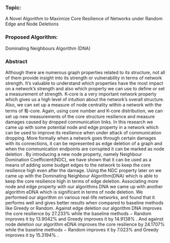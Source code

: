 ### Topic: 
A Novel Algorithm to Maximize Core Resilience of Networks under Random Edge and Node Deletions

### Proposed Algorithm: 
Dominating Neighbours Algorithm (DNA)

### Abstract

Although there are numerous graph properties related to its structure, not all of them provide
insight into its strength or vulnerability in terms of network strength. It’s valuable to understand
which properties have the most impact on a network’s strength and also which property we can use
to define or set a measurement of strength.
K-core is a very important network property which gives us a high level of intuition about the
network’s overall structure. Also, we can set up a measure of node centrality within a network
with the terms of 푘-core. Again, using core number and K-core distribution, we can set up
new measurements of the core structure resilience and measure damages caused by dropped
communication links.
In this research we came up with some potential node and edge property in a network which can
be used to improve its resilience when under attack of communication dropping. More formally
when a network goes through certain damages with its connections, it can be represented as edge
deletion of a graph and when the communication endpoints are corrupted it can be marked as node
deletion . By introducing a new node property, namely Neighbour Domination Coefficient(NDC),
we have shown that it can be used as a means of adding some budget edges to the network to keep
the core resilience high even after the damage. Using the NDC property later on we came up with
the Dominating Neighbour Algorithm(DNA) which is able to keep the core resilience high in terms
of edge deletion. Associating more node and edge property with our algorithms DNA we came up
with another algorithm eDNA which is significant in terms of node deletion.
We performed our algorithm on various real-life networks, and found that it performs well and
gives better results when compared to baseline methods like Greedy or Random. Against edge
deletion our algorithm DNA improves the core resilience by 27.233% while the baseline methods − Random improves it by 13.9042% and Greedy improves it by 14.9138% . And against node
deletion our algorithm eDNA improves the core resilience by 24.1707% while the baseline methods
− Random improves it by 7.023% and Greedy improves it by 15.3194% .

